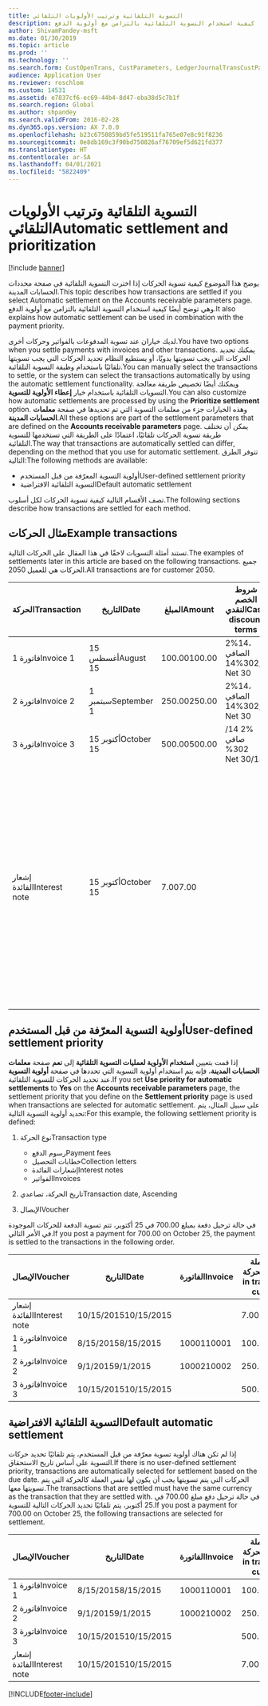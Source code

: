 ```yaml
---
title: التسوية التلقائية وترتيب الأولويات التلقائي
description: يوضح هذا الموضوع كيفية تسوية الحركات إذا اخترت التسوية التلقائية في صفحة محددات الحسابات المدينة‬. وهي توضح أيضًا كيفية استخدام التسوية التلقائية بالتزامن مع أولوية الدفع.
author: ShivamPandey-msft
ms.date: 01/30/2019
ms.topic: article
ms.prod: ''
ms.technology: ''
ms.search.form: CustOpenTrans, CustParameters, LedgerJournalTransCustPaym
audience: Application User
ms.reviewer: roschlom
ms.custom: 14531
ms.assetid: e7837cf6-ec69-44b4-8d47-eba38d5c7b1f
ms.search.region: Global
ms.author: shpandey
ms.search.validFrom: 2016-02-28
ms.dyn365.ops.version: AX 7.0.0
ms.openlocfilehash: b23c6750859bd5fe519511fa765e07e8c91f8236
ms.sourcegitcommit: 0e8db169c3f90bd750826af76709ef5d621fd377
ms.translationtype: HT
ms.contentlocale: ar-SA
ms.lasthandoff: 04/01/2021
ms.locfileid: "5822409"
---
```

# <a name="automatic-settlement-and-prioritization"></a><span data-ttu-id="153e9-104">التسوية التلقائية وترتيب الأولويات التلقائي</span><span class="sxs-lookup"><span data-stu-id="153e9-104">Automatic settlement and prioritization</span></span>

[!include [banner](../includes/banner.md)]

<span data-ttu-id="153e9-105">يوضح هذا الموضوع كيفية تسوية الحركات إذا اخترت التسوية التلقائية في صفحة محددات الحسابات المدينة‬.</span><span class="sxs-lookup"><span data-stu-id="153e9-105">This topic describes how transactions are settled if you select Automatic settlement on the Accounts receivable parameters page.</span></span> <span data-ttu-id="153e9-106">وهي توضح أيضًا كيفية استخدام التسوية التلقائية بالتزامن مع أولوية الدفع.</span><span class="sxs-lookup"><span data-stu-id="153e9-106">It also explains how automatic settlement can be used in combination with the payment priority.</span></span>

<span data-ttu-id="153e9-107">لديك خياران عند تسوية المدفوعات بالفواتير وحركات أخرى.</span><span class="sxs-lookup"><span data-stu-id="153e9-107">You have two options when you settle payments with invoices and other transactions.</span></span> <span data-ttu-id="153e9-108">يمكنك تحديد الحركات التي يجب تسويتها يدويًا، أو يستطيع النظام تحديد الحركات التي يجب تسويتها تلقائيًا باستخدام وظيفة التسوية التلقائية.</span><span class="sxs-lookup"><span data-stu-id="153e9-108">You can manually select the transactions to settle, or the system can select the transactions automatically by using the automatic settlement functionality.</span></span> <span data-ttu-id="153e9-109">ويمكنك أيضًا تخصيص طريقة معالجة التسويات التلقائية باستخدام خيار **إعطاء الأولوية للتسوية**.</span><span class="sxs-lookup"><span data-stu-id="153e9-109">You can also customize how automatic settlements are processed by using the **Prioritize settlement** option.</span></span> <span data-ttu-id="153e9-110">وهذه الخيارات جزء من معلمات التسوية التي تم تحديدها في صفحة **معلمات الحسابات المدينة**.</span><span class="sxs-lookup"><span data-stu-id="153e9-110">All these options are part of the settlement parameters that are defined on the **Accounts receivable parameters** page.</span></span> <span data-ttu-id="153e9-111">يمكن أن تختلف طريقة تسوية الحركات تلقائيًا، اعتمادًا على الطريقة التي تستخدمها للتسوية التلقائية.</span><span class="sxs-lookup"><span data-stu-id="153e9-111">The way that transactions are automatically settled can differ, depending on the method that you use for automatic settlement.</span></span> <span data-ttu-id="153e9-112">تتوفر الطرق التالية:</span><span class="sxs-lookup"><span data-stu-id="153e9-112">The following methods are available:</span></span>

-   <span data-ttu-id="153e9-113">أولوية التسوية المعرّفة من قبل المستخدم</span><span class="sxs-lookup"><span data-stu-id="153e9-113">User-defined settlement priority</span></span>
-   <span data-ttu-id="153e9-114">التسوية التلقائية الافتراضية</span><span class="sxs-lookup"><span data-stu-id="153e9-114">Default automatic settlement</span></span>

<span data-ttu-id="153e9-115">تصف الأقسام التالية كيفية تسوية الحركات لكل أسلوب.</span><span class="sxs-lookup"><span data-stu-id="153e9-115">The following sections describe how transactions are settled for each method.</span></span>

## <a name="example-transactions"></a><span data-ttu-id="153e9-116">مثال الحركات</span><span class="sxs-lookup"><span data-stu-id="153e9-116">Example transactions</span></span>
<span data-ttu-id="153e9-117">تستند أمثلة التسويات لاحقًا في هذا المقال على الحركات التالية.</span><span class="sxs-lookup"><span data-stu-id="153e9-117">The examples of settlements later in this article are based on the following transactions.</span></span> <span data-ttu-id="153e9-118">جميع الحركات هي للعميل 2050.</span><span class="sxs-lookup"><span data-stu-id="153e9-118">All transactions are for customer 2050.</span></span>

| <span data-ttu-id="153e9-119">الحركة</span><span class="sxs-lookup"><span data-stu-id="153e9-119">Transaction</span></span>   | <span data-ttu-id="153e9-120">التاريخ</span><span class="sxs-lookup"><span data-stu-id="153e9-120">Date</span></span>        | <span data-ttu-id="153e9-121">المبلغ</span><span class="sxs-lookup"><span data-stu-id="153e9-121">Amount</span></span> | <span data-ttu-id="153e9-122">شروط الخصم النقدي</span><span class="sxs-lookup"><span data-stu-id="153e9-122">Cash discount terms</span></span> | <span data-ttu-id="153e9-123">تاريخ الخصم النقدي</span><span class="sxs-lookup"><span data-stu-id="153e9-123">Cash discount date</span></span> | <span data-ttu-id="153e9-124">تعليقات</span><span class="sxs-lookup"><span data-stu-id="153e9-124">Comments</span></span>                                                                                                                                                                                      |
|---------------|-------------|--------|---------------------|--------------------|-----------------------------------------------------------------------------------------------------------------------------------------------------------------------------------------------|
| <span data-ttu-id="153e9-125">فاتورة 1</span><span class="sxs-lookup"><span data-stu-id="153e9-125">Invoice 1</span></span>     | <span data-ttu-id="153e9-126">15 أغسطس</span><span class="sxs-lookup"><span data-stu-id="153e9-126">August 15</span></span>   | <span data-ttu-id="153e9-127">100.00</span><span class="sxs-lookup"><span data-stu-id="153e9-127">100.00</span></span> | <span data-ttu-id="153e9-128">2%14، الصافي 30</span><span class="sxs-lookup"><span data-stu-id="153e9-128">2%14, Net 30</span></span>        | <span data-ttu-id="153e9-129">29 أغسطس</span><span class="sxs-lookup"><span data-stu-id="153e9-129">August 29</span></span>          |                                                                                                                                                                                               |
| <span data-ttu-id="153e9-130">فاتورة 2</span><span class="sxs-lookup"><span data-stu-id="153e9-130">Invoice 2</span></span>     | <span data-ttu-id="153e9-131">1 سبتمبر</span><span class="sxs-lookup"><span data-stu-id="153e9-131">September 1</span></span> | <span data-ttu-id="153e9-132">250.00</span><span class="sxs-lookup"><span data-stu-id="153e9-132">250.00</span></span> | <span data-ttu-id="153e9-133">2%14، الصافي 30</span><span class="sxs-lookup"><span data-stu-id="153e9-133">2%14, Net 30</span></span>        | <span data-ttu-id="153e9-134">15 سبتمبر</span><span class="sxs-lookup"><span data-stu-id="153e9-134">September 15</span></span>       |                                                                                                                                                                                               |
| <span data-ttu-id="153e9-135">فاتورة 3</span><span class="sxs-lookup"><span data-stu-id="153e9-135">Invoice 3</span></span>     | <span data-ttu-id="153e9-136">15 أكتوبر</span><span class="sxs-lookup"><span data-stu-id="153e9-136">October 15</span></span>  | <span data-ttu-id="153e9-137">500.00</span><span class="sxs-lookup"><span data-stu-id="153e9-137">500.00</span></span> | <span data-ttu-id="153e9-138">‏‫2% 14/صافي 30</span><span class="sxs-lookup"><span data-stu-id="153e9-138">2% 14/Net 30</span></span>        | <span data-ttu-id="153e9-139">29 أكتوبر</span><span class="sxs-lookup"><span data-stu-id="153e9-139">October 29</span></span>         |                                                                                                                                                                                               |
| <span data-ttu-id="153e9-140">إشعار الفائدة</span><span class="sxs-lookup"><span data-stu-id="153e9-140">Interest note</span></span> | <span data-ttu-id="153e9-141">15 أكتوبر</span><span class="sxs-lookup"><span data-stu-id="153e9-141">October 15</span></span>  | <span data-ttu-id="153e9-142">7.00</span><span class="sxs-lookup"><span data-stu-id="153e9-142">7.00</span></span>   |                     |                    | <span data-ttu-id="153e9-143">‏‫يتم إشعار الفائدة هذا للفاتورة 1 والفاتورة 2.</span><span class="sxs-lookup"><span data-stu-id="153e9-143">This interest note is for invoice 1 and invoice 2.</span></span> <span data-ttu-id="153e9-144">ويحسب المبلغ كفائدة 2 في المائة على المبالغ التي مر 30 يومًا أو أكثر بعد استحقاقها.‬</span><span class="sxs-lookup"><span data-stu-id="153e9-144">The amount is calculated as 2-percent interest on amounts that are 30 or more days past due.</span></span> <span data-ttu-id="153e9-145">على سبيل المثال، 0.02 × (100.00 + 250.00) = 7.00.</span><span class="sxs-lookup"><span data-stu-id="153e9-145">For example, 0.02 × (100.00 + 250.00) = 7.00.</span></span> |

## <a name="user-defined-settlement-priority"></a><span data-ttu-id="153e9-146">أولوية التسوية المعرّفة من قبل المستخدم</span><span class="sxs-lookup"><span data-stu-id="153e9-146">User-defined settlement priority</span></span>
<span data-ttu-id="153e9-147">إذا قمت بتعيين **استخدام الأولوية لعمليات التسوية التلقائية** إلى **نعم** صفحة **معلمات الحسابات المدينة**، فإنه يتم استخدام أولوية التسوية التي تحددها في صفحة **أولوية التسوية** عند تحديد الحركات للتسوية التلقائية.</span><span class="sxs-lookup"><span data-stu-id="153e9-147">If you set **Use priority for automatic settlements** to **Yes** on the **Accounts receivable parameters** page, the settlement priority that you define on the **Settlement priority** page is used when transactions are selected for automatic settlement.</span></span> <span data-ttu-id="153e9-148">على سبيل المثال، يتم تحديد أولوية التسوية التالية:</span><span class="sxs-lookup"><span data-stu-id="153e9-148">For this example, the following settlement priority is defined:</span></span>

1.  <span data-ttu-id="153e9-149">نوع الحركة</span><span class="sxs-lookup"><span data-stu-id="153e9-149">Transaction type</span></span>
    -   <span data-ttu-id="153e9-150">رسوم الدفع</span><span class="sxs-lookup"><span data-stu-id="153e9-150">Payment fees</span></span>
    -   <span data-ttu-id="153e9-151">خطابات التحصيل</span><span class="sxs-lookup"><span data-stu-id="153e9-151">Collection letters</span></span>
    -   <span data-ttu-id="153e9-152">إشعارات الفائدة</span><span class="sxs-lookup"><span data-stu-id="153e9-152">Interest notes</span></span>
    -   <span data-ttu-id="153e9-153">الفواتير</span><span class="sxs-lookup"><span data-stu-id="153e9-153">Invoices</span></span>

2.  <span data-ttu-id="153e9-154">تاريخ الحركة، تصاعدي</span><span class="sxs-lookup"><span data-stu-id="153e9-154">Transaction date, Ascending</span></span>
3.  <span data-ttu-id="153e9-155">الإيصال</span><span class="sxs-lookup"><span data-stu-id="153e9-155">Voucher</span></span>

<span data-ttu-id="153e9-156">في حالة ترحيل دفعة بمبلغ 700.00 في 25 أكتوبر، تتم تسوية الدفعة للحركات الموجودة في الأمر التالي.</span><span class="sxs-lookup"><span data-stu-id="153e9-156">If you post a payment for 700.00 on October 25, the payment is settled to the transactions in the following order.</span></span>

| <span data-ttu-id="153e9-157">الإيصال</span><span class="sxs-lookup"><span data-stu-id="153e9-157">Voucher</span></span>       | <span data-ttu-id="153e9-158">التاريخ</span><span class="sxs-lookup"><span data-stu-id="153e9-158">Date</span></span>       | <span data-ttu-id="153e9-159">الفاتورة</span><span class="sxs-lookup"><span data-stu-id="153e9-159">Invoice</span></span> | <span data-ttu-id="153e9-160">المبلغ بعملة الحركة</span><span class="sxs-lookup"><span data-stu-id="153e9-160">Amount in transaction currency</span></span> | <span data-ttu-id="153e9-161">المبلغ المراد تسويته</span><span class="sxs-lookup"><span data-stu-id="153e9-161">Amount to settle</span></span> | <span data-ttu-id="153e9-162">الرصيد</span><span class="sxs-lookup"><span data-stu-id="153e9-162">Balance</span></span> | <span data-ttu-id="153e9-163">عملة</span><span class="sxs-lookup"><span data-stu-id="153e9-163">Currency</span></span> |
|---------------|------------|---------|--------------------------------|------------------|---------|----------|
| <span data-ttu-id="153e9-164">إشعار الفائدة</span><span class="sxs-lookup"><span data-stu-id="153e9-164">Interest note</span></span> | <span data-ttu-id="153e9-165">10/15/2015</span><span class="sxs-lookup"><span data-stu-id="153e9-165">10/15/2015</span></span> |         | <span data-ttu-id="153e9-166">7.00</span><span class="sxs-lookup"><span data-stu-id="153e9-166">7.00</span></span>                           | <span data-ttu-id="153e9-167">7.00</span><span class="sxs-lookup"><span data-stu-id="153e9-167">7.00</span></span>             | <span data-ttu-id="153e9-168">0.00</span><span class="sxs-lookup"><span data-stu-id="153e9-168">0.00</span></span>    | <span data-ttu-id="153e9-169">دولار أمريكي</span><span class="sxs-lookup"><span data-stu-id="153e9-169">USD</span></span>      |
| <span data-ttu-id="153e9-170">فاتورة 1</span><span class="sxs-lookup"><span data-stu-id="153e9-170">Invoice 1</span></span>     | <span data-ttu-id="153e9-171">8/15/2015</span><span class="sxs-lookup"><span data-stu-id="153e9-171">8/15/2015</span></span>  | <span data-ttu-id="153e9-172">10001</span><span class="sxs-lookup"><span data-stu-id="153e9-172">10001</span></span>   | <span data-ttu-id="153e9-173">100.00</span><span class="sxs-lookup"><span data-stu-id="153e9-173">100.00</span></span>                         | <span data-ttu-id="153e9-174">100.00</span><span class="sxs-lookup"><span data-stu-id="153e9-174">100.00</span></span>           | <span data-ttu-id="153e9-175">0.00</span><span class="sxs-lookup"><span data-stu-id="153e9-175">0.00</span></span>    | <span data-ttu-id="153e9-176">دولار أمريكي</span><span class="sxs-lookup"><span data-stu-id="153e9-176">USD</span></span>      |
| <span data-ttu-id="153e9-177">فاتورة 2</span><span class="sxs-lookup"><span data-stu-id="153e9-177">Invoice 2</span></span>     | <span data-ttu-id="153e9-178">9/1/2015</span><span class="sxs-lookup"><span data-stu-id="153e9-178">9/1/2015</span></span>   | <span data-ttu-id="153e9-179">10002</span><span class="sxs-lookup"><span data-stu-id="153e9-179">10002</span></span>   | <span data-ttu-id="153e9-180">250.00</span><span class="sxs-lookup"><span data-stu-id="153e9-180">250.00</span></span>                         | <span data-ttu-id="153e9-181">250.00</span><span class="sxs-lookup"><span data-stu-id="153e9-181">250.00</span></span>           | <span data-ttu-id="153e9-182">0.00</span><span class="sxs-lookup"><span data-stu-id="153e9-182">0.00</span></span>    | <span data-ttu-id="153e9-183">دولار أمريكي</span><span class="sxs-lookup"><span data-stu-id="153e9-183">USD</span></span>      |
| <span data-ttu-id="153e9-184">فاتورة 3</span><span class="sxs-lookup"><span data-stu-id="153e9-184">Invoice 3</span></span>     | <span data-ttu-id="153e9-185">10/15/2015</span><span class="sxs-lookup"><span data-stu-id="153e9-185">10/15/2015</span></span> |         | <span data-ttu-id="153e9-186">500.00</span><span class="sxs-lookup"><span data-stu-id="153e9-186">500.00</span></span>                         | <span data-ttu-id="153e9-187">343.00</span><span class="sxs-lookup"><span data-stu-id="153e9-187">343.00</span></span>           | <span data-ttu-id="153e9-188">157.00</span><span class="sxs-lookup"><span data-stu-id="153e9-188">157.00</span></span>  | <span data-ttu-id="153e9-189">دولار أمريكي</span><span class="sxs-lookup"><span data-stu-id="153e9-189">USD</span></span>      |

## <a name="default-automatic-settlement"></a><span data-ttu-id="153e9-190">التسوية التلقائية الافتراضية</span><span class="sxs-lookup"><span data-stu-id="153e9-190">Default automatic settlement</span></span>
<span data-ttu-id="153e9-191">إذا لم تكن هناك أولوية تسوية معرّفة من قبل المستخدم، يتم تلقائيًا تحديد حركات التسوية على أساس تاريخ الاستحقاق.</span><span class="sxs-lookup"><span data-stu-id="153e9-191">If there is no user-defined settlement priority, transactions are automatically selected for settlement based on the due date.</span></span> <span data-ttu-id="153e9-192">الحركات التي يتم تسويتها يجب أن يكون لها نفس العملة كالحركة التي يتم تسويتها معها.</span><span class="sxs-lookup"><span data-stu-id="153e9-192">The transactions that are settled must have the same currency as the transaction that they are settled with.</span></span> <span data-ttu-id="153e9-193">في حالة ترحيل دفع مبلغ 700.00 في 25 أكتوبر، يتم تلقائيًا تحديد الحركات التالية للتسوية.</span><span class="sxs-lookup"><span data-stu-id="153e9-193">If you post a payment for 700.00 on October 25, the following transactions are selected for settlement.</span></span>

| <span data-ttu-id="153e9-194">الإيصال</span><span class="sxs-lookup"><span data-stu-id="153e9-194">Voucher</span></span>       | <span data-ttu-id="153e9-195">التاريخ</span><span class="sxs-lookup"><span data-stu-id="153e9-195">Date</span></span>       | <span data-ttu-id="153e9-196">الفاتورة</span><span class="sxs-lookup"><span data-stu-id="153e9-196">Invoice</span></span> | <span data-ttu-id="153e9-197">المبلغ بعملة الحركة</span><span class="sxs-lookup"><span data-stu-id="153e9-197">Amount in transaction currency</span></span> | <span data-ttu-id="153e9-198">المبلغ المراد تسويته</span><span class="sxs-lookup"><span data-stu-id="153e9-198">Amount to settle</span></span> | <span data-ttu-id="153e9-199">الرصيد</span><span class="sxs-lookup"><span data-stu-id="153e9-199">Balance</span></span> | <span data-ttu-id="153e9-200">عملة</span><span class="sxs-lookup"><span data-stu-id="153e9-200">Currency</span></span> |
|---------------|------------|---------|--------------------------------|------------------|---------|----------|
| <span data-ttu-id="153e9-201">فاتورة 1</span><span class="sxs-lookup"><span data-stu-id="153e9-201">Invoice 1</span></span>     | <span data-ttu-id="153e9-202">8/15/2015</span><span class="sxs-lookup"><span data-stu-id="153e9-202">8/15/2015</span></span>  | <span data-ttu-id="153e9-203">10001</span><span class="sxs-lookup"><span data-stu-id="153e9-203">10001</span></span>   | <span data-ttu-id="153e9-204">100.00</span><span class="sxs-lookup"><span data-stu-id="153e9-204">100.00</span></span>                         | <span data-ttu-id="153e9-205">100.00</span><span class="sxs-lookup"><span data-stu-id="153e9-205">100.00</span></span>           | <span data-ttu-id="153e9-206">0.00</span><span class="sxs-lookup"><span data-stu-id="153e9-206">0.00</span></span>    | <span data-ttu-id="153e9-207">دولار أمريكي</span><span class="sxs-lookup"><span data-stu-id="153e9-207">USD</span></span>      |
| <span data-ttu-id="153e9-208">فاتورة 2</span><span class="sxs-lookup"><span data-stu-id="153e9-208">Invoice 2</span></span>     | <span data-ttu-id="153e9-209">9/1/2015</span><span class="sxs-lookup"><span data-stu-id="153e9-209">9/1/2015</span></span>   | <span data-ttu-id="153e9-210">10002</span><span class="sxs-lookup"><span data-stu-id="153e9-210">10002</span></span>   | <span data-ttu-id="153e9-211">250.00</span><span class="sxs-lookup"><span data-stu-id="153e9-211">250.00</span></span>                         | <span data-ttu-id="153e9-212">250.00</span><span class="sxs-lookup"><span data-stu-id="153e9-212">250.00</span></span>           | <span data-ttu-id="153e9-213">0.00</span><span class="sxs-lookup"><span data-stu-id="153e9-213">0.00</span></span>    | <span data-ttu-id="153e9-214">دولار أمريكي</span><span class="sxs-lookup"><span data-stu-id="153e9-214">USD</span></span>      |
| <span data-ttu-id="153e9-215">فاتورة 3</span><span class="sxs-lookup"><span data-stu-id="153e9-215">Invoice 3</span></span>     | <span data-ttu-id="153e9-216">10/15/2015</span><span class="sxs-lookup"><span data-stu-id="153e9-216">10/15/2015</span></span> |         | <span data-ttu-id="153e9-217">500.00</span><span class="sxs-lookup"><span data-stu-id="153e9-217">500.00</span></span>                         | <span data-ttu-id="153e9-218">350.00</span><span class="sxs-lookup"><span data-stu-id="153e9-218">350.00</span></span>           | <span data-ttu-id="153e9-219">150.00</span><span class="sxs-lookup"><span data-stu-id="153e9-219">150.00</span></span>  | <span data-ttu-id="153e9-220">دولار أمريكي</span><span class="sxs-lookup"><span data-stu-id="153e9-220">USD</span></span>      |
| <span data-ttu-id="153e9-221">إشعار الفائدة</span><span class="sxs-lookup"><span data-stu-id="153e9-221">Interest note</span></span> | <span data-ttu-id="153e9-222">10/15/2015</span><span class="sxs-lookup"><span data-stu-id="153e9-222">10/15/2015</span></span> |         | <span data-ttu-id="153e9-223">7.00</span><span class="sxs-lookup"><span data-stu-id="153e9-223">7.00</span></span>                           | <span data-ttu-id="153e9-224">0.00</span><span class="sxs-lookup"><span data-stu-id="153e9-224">0.00</span></span>             | <span data-ttu-id="153e9-225">7.00</span><span class="sxs-lookup"><span data-stu-id="153e9-225">7.00</span></span>    | <span data-ttu-id="153e9-226">دولار أمريكي</span><span class="sxs-lookup"><span data-stu-id="153e9-226">USD</span></span>      |







[!INCLUDE[footer-include](../../includes/footer-banner.md)]